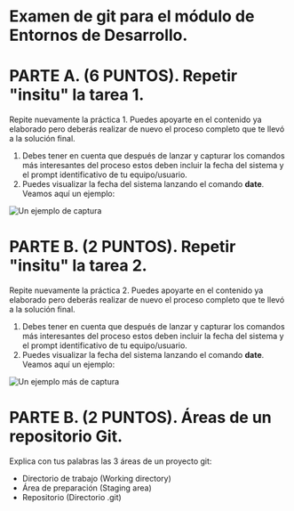 # Examen de git para el módulo de Entornos de Desarrollo.

# PARTE A. (6 PUNTOS). Repetir "insitu" la tarea 1.

Repite nuevamente la práctica 1. Puedes apoyarte en el contenido ya elaborado pero deberás realizar de nuevo el proceso completo que te llevó a la solución final.

1. Debes tener en cuenta que después de lanzar y capturar los comandos más interesantes del proceso estos deben incluir la fecha del sistema y el prompt identificativo de tu equipo/usuario.
2. Puedes visualizar la fecha del sistema lanzando el comando __date__. Veamos aquí un ejemplo:

![Un ejemplo de captura](https://i.imgur.com/bE9LqTa.png)

# PARTE B. (2 PUNTOS). Repetir "insitu" la tarea 2.

Repite nuevamente la práctica 2. Puedes apoyarte en el contenido ya elaborado pero deberás realizar de nuevo el proceso completo que te llevó a la solución final.

1. Debes tener en cuenta que después de lanzar y capturar los comandos más interesantes del proceso estos deben incluir la fecha del sistema y el prompt identificativo de tu equipo/usuario.
2. Puedes visualizar la fecha del sistema lanzando el comando __date__. Veamos aquí un ejemplo:

![Un ejemplo más de captura]([https://i.imgur.com/bE9LqTa.png](https://imgur.com/bDipRcn.png))


# PARTE B. (2 PUNTOS). Áreas de un repositorio Git.

Explica con tus palabras las 3 áreas de un proyecto git:

* Directorio de trabajo (Working directory)
* Área de preparación (Staging area)
* Repositorio (Directorio .git)
